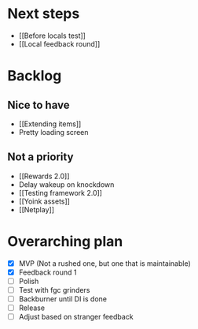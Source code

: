 # Next steps
- [[Before locals test]]
- [[Local feedback round]]

# Backlog

## Nice to have
- [[Extending items]]
- Pretty loading screen

## Not a priority
- [[Rewards 2.0]]
- Delay wakeup on knockdown
- [[Testing framework 2.0]]
- [[Yoink assets]]
- [[Netplay]]

# Overarching plan
- [x] MVP (Not a rushed one, but one that is maintainable)
- [x] Feedback round 1
- [ ] Polish
- [ ] Test with fgc grinders
- [ ] Backburner until DI is done
- [ ] Release
- [ ] Adjust based on stranger feedback
